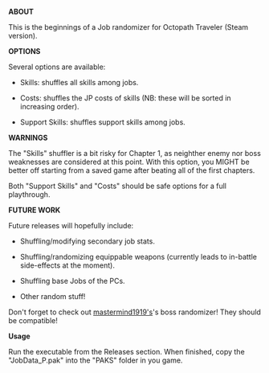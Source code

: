 **ABOUT**

This is the beginnings of a Job randomizer for Octopath Traveler (Steam version).

**OPTIONS**

Several options are available:

- Skills: shuffles all skills among jobs.

- Costs: shuffles the JP costs of skills (NB: these will be sorted in increasing order).

- Support Skills: shuffles support skills among jobs.

**WARNINGS**

The "Skills" shuffler is a bit risky for Chapter 1, as neighther enemy
nor boss weaknesses are considered at this point.  With this option,
you MIGHT be better off starting from a saved game after beating all
of the first chapters.

Both "Support Skills" and "Costs" should be safe options for a full
playthrough.

**FUTURE WORK**

Future releases will hopefully include:

- Shuffling/modifying secondary job stats.

- Shuffling/randomizing equippable weapons (currently leads to
  in-battle side-effects at the moment).

- Shuffling base Jobs of the PCs.

- Other random stuff!

Don't forget to check out
[mastermind1919's](https://github.com/mastermind1919/OctopathBossRandomizer)'s
boss randomizer! They should be compatible!

**Usage**

Run the executable from the Releases section. When finished, copy the
"JobData_P.pak" into the "PAKS" folder in you game. 